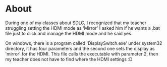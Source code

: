 # About
During one of my classes about SDLC, I recognized that my teacher struggling setting the HDMI mode as 'Mirror'
I asked him if he wants a .bat file just to click and manage the HDMI mode and he said yes.

On windows, there is a program called 'DisplaySwitch.exe' under system32 directory, it has four parameters and the second one sets the display as 'mirror' for the HDMI. This file calls the executable with parameter 2, then my teacher does not have to find where the HDMI settings :D

